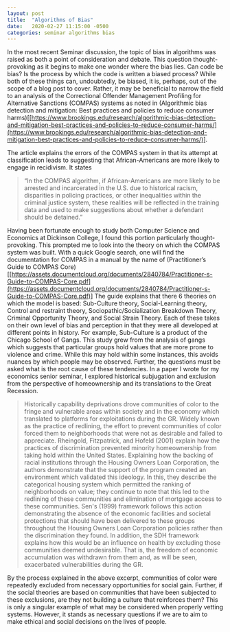 ```yaml
---
layout: post
title:  "Algorithms of Bias"
date:   2020-02-27 11:15:00 -0500
categories: seminar algorithms bias
---
```


In the most recent Seminar discussion, the topic of bias in algorithms was raised as both a point of consideration and debate. This question thought-provoking as it begins to make one wonder where the bias lies. Can code be bias? Is the process by which the code is written a biased process? While both of these things can, undoubtedly, be biased, it is, perhaps, out of the scope of a blog post to cover. Rather, it may be beneficial to narrow the field to an analysis of the Correctional Offender Management Profiling for Alternative Sanctions (COMPAS) systems as noted in (Algorithmic bias detection and mitigation: Best practices and policies to reduce consumer harms)[[https://www.brookings.edu/research/algorithmic-bias-detection-and-mitigation-best-practices-and-policies-to-reduce-consumer-harms/](https://www.brookings.edu/research/algorithmic-bias-detection-and-mitigation-best-practices-and-policies-to-reduce-consumer-harms/)].

  

The article explains the errors of the COMPAS system in that its attempt at classification leads to suggesting that African-Americans are more likely to engage in recidivism. It states

> “In the COMPAS algorithm, if African-Americans are more likely to be
> arrested and incarcerated in the U.S. due to historical racism,
> disparities in policing practices, or other inequalities within the
> criminal justice system, these realities will be reflected in the
> training data and used to make suggestions about whether a defendant
> should be detained.”

Having been fortunate enough to study both Computer Science and Economics at Dickinson College, I found this portion particularly thought-provoking. This prompted me to look into the theory on which the COMPAS system was built. With a quick Google search, one will find the documentation for COMPAS in a manual by the name of (Practitioner’s Guide to COMPAS Core)[[https://assets.documentcloud.org/documents/2840784/Practitioner-s-Guide-to-COMPAS-Core.pdf](https://assets.documentcloud.org/documents/2840784/Practitioner-s-Guide-to-COMPAS-Core.pdf)] The guide explains that there 6 theories on which the model is based: Sub-Culture theory, Social-Learning theory, Control and restraint theory, Sociopathic/Socialization Breakdown Theory, Criminal Opportunity Theory, and Social Strain Theory. Each of these takes on their own level of bias and perception in that they were all developed at different points in history. For example, Sub-Culture is a product of the Chicago School of Gangs. This study grew from the analysis of gangs which suggests that particular groups hold values that are more prone to violence and crime. While this may hold within some instances, this avoids nuances by which people may be observed. Further, the questions must be asked what is the root cause of these tendencies. In a paper I wrote for my economics senior seminar, I explored historical subjugation and exclusion from the perspective of homeownership and its translations to the Great Recession.

> Historically capability deprivations drove communities of color to the
> fringe and vulnerable areas within society and in the economy which
> translated to platforms for exploitations during the GR. Widely known
> as the practice of redlining, the effort to prevent communities of
> color forced them to neighborhoods that were not as desirable and
> failed to appreciate. Rheingold, Fitzpatrick, and Hofeld (2001)
> explain how the practices of discrimination prevented minority
> homeownership from taking hold within the United States. Explaining
> how the backing of racial institutions through the Housing Owners Loan
> Corporation, the authors demonstrate that the support of the program
> created an environment which validated this ideology. In this, they
> describe the categorical housing system which permitted the ranking of
> neighborhoods on value; they continue to note that this led to the
> redlining of these communities and elimination of mortgage access to
> these communities. Sen's (1999) framework follows this action
> demonstrating the absence of the economic facilities and societal
> protections that should have been delivered to these groups throughout
> the Housing Owners Loan Corporation policies rather than the
> discrimination they found. In addition, the SDH framework explains how
> this would be an influence on health by excluding those communities
> deemed undesirable. That is, the freedom of economic accumulation was
> withdrawn from them and, as will be seen, exacerbated vulnerabilities
> during the GR.

By the process explained in the above excerpt, communities of color were repeatedly excluded from necessary opportunities for social gain. Further, if the social theories are based on communities that have been subjected to these exclusions, are they not building a culture that reinforces them? This is only a singular example of what may be considered when properly vetting systems. However, it stands as necessary questions if we are to aim to make ethical and social decisions on the lives of people.
